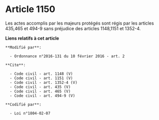 # Article 1150

Les actes accomplis par les majeurs protégés sont régis par les articles 435,465 et 494-9 sans préjudice des articles
1148,1151 et 1352-4.

**Liens relatifs à cet article**

	**Modifié par**:

	  - Ordonnance n°2016-131 du 10 février 2016 - art. 2

	**Cite**:

	  - Code civil - art. 1148 (V)
	  - Code civil - art. 1151 (V)
	  - Code civil - art. 1352-4 (V)
	  - Code civil - art. 435 (V)
	  - Code civil - art. 465 (V)
	  - Code civil - art. 494-9 (V)

	**Codifié par**:

	  - Loi n°1804-02-07

